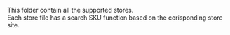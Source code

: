 This folder contain all the supported stores.<br>
Each store file has a search SKU function based on the corisponding store site.
